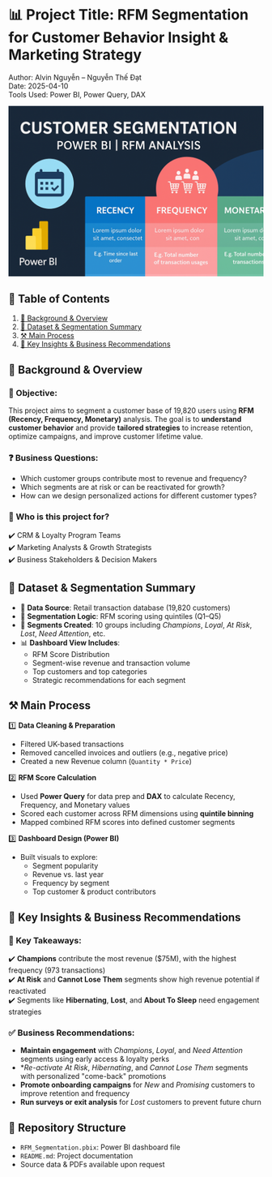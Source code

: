 # 📊 Project Title: RFM Segmentation for Customer Behavior Insight & Marketing Strategy  
Author: Alvin Nguyễn – Nguyễn Thế Đạt  
Date: 2025-04-10  
Tools Used: Power BI, Power Query, DAX

![Customer Segmentation Banner](./image/banner.png)


## 📑 Table of Contents  
1. [📌 Background & Overview](#-background--overview)  
2. [📂 Dataset & Segmentation Summary](#-dataset--segmentation-summary)  
3. [⚒️ Main Process](#️-main-process)  
4. [🔎 Key Insights & Business Recommendations](#-key-insights--business-recommendations)


## 📌 Background & Overview  

### 🎯 Objective:
This project aims to segment a customer base of 19,820 users using **RFM (Recency, Frequency, Monetary)** analysis. The goal is to **understand customer behavior** and provide **tailored strategies** to increase retention, optimize campaigns, and improve customer lifetime value.

### ❓ Business Questions:
- Which customer groups contribute most to revenue and frequency?
- Which segments are at risk or can be reactivated for growth?
- How can we design personalized actions for different customer types?

### 👤 Who is this project for?
✔️ CRM & Loyalty Program Teams  
✔️ Marketing Analysts & Growth Strategists  
✔️ Business Stakeholders & Decision Makers  



## 📂 Dataset & Segmentation Summary

- 📄 **Data Source**: Retail transaction database (19,820 customers)  
- 🧩 **Segmentation Logic**: RFM scoring using quintiles (Q1–Q5)  
- 🧮 **Segments Created**: 10 groups including *Champions*, *Loyal*, *At Risk*, *Lost*, *Need Attention*, etc.  
- 📊 **Dashboard View Includes**:
  - RFM Score Distribution
  - Segment-wise revenue and transaction volume
  - Top customers and top categories
  - Strategic recommendations for each segment



## ⚒️ Main Process

1️⃣ **Data Cleaning & Preparation**  
- Filtered UK-based transactions  
- Removed cancelled invoices and outliers (e.g., negative price)  
- Created a new Revenue column (`Quantity * Price`)  

2️⃣ **RFM Score Calculation**  
- Used **Power Query** for data prep and **DAX** to calculate Recency, Frequency, and Monetary values  
- Scored each customer across RFM dimensions using **quintile binning**  
- Mapped combined RFM scores into defined customer segments  

3️⃣ **Dashboard Design (Power BI)**  
- Built visuals to explore:  
  - Segment popularity  
  - Revenue vs. last year  
  - Frequency by segment  
  - Top customer & product contributors  



## 🔎 Key Insights & Business Recommendations

### 📌 Key Takeaways:
✔️ **Champions** contribute the most revenue ($75M), with the highest frequency (973 transactions)  
✔️ **At Risk** and **Cannot Lose Them** segments show high revenue potential if reactivated  
✔️ Segments like **Hibernating**, **Lost**, and **About To Sleep** need engagement strategies  

### ✅ Business Recommendations:
- **Maintain engagement** with *Champions*, *Loyal*, and *Need Attention* segments using early access & loyalty perks  
- **Re-activate* *At Risk*, *Hibernating*, and *Cannot Lose Them* segments with personalized "come-back" promotions  
- **Promote onboarding campaigns** for *New* and *Promising* customers to improve retention and frequency  
- **Run surveys or exit analysis** for *Lost* customers to prevent future churn



## 📁 Repository Structure

- `RFM_Segmentation.pbix`: Power BI dashboard file  
- `README.md`: Project documentation  
- Source data & PDFs available upon request




